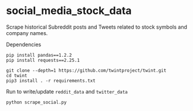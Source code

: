 # social_media_stock_data
Scrape historical Subreddit posts and Tweets related to stock symbols and company names.

Dependencies
```
pip install pandas==1.2.2
pip install requests==2.25.1

git clone --depth=1 https://github.com/twintproject/twint.git
cd twint
pip3 install . -r requirements.txt
```

Run to write/update `reddit_data` and `twitter_data`
```
python scrape_social.py
```
